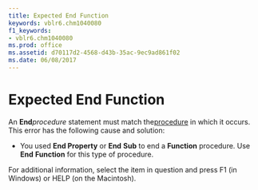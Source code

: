 ```yaml
---
title: Expected End Function
keywords: vblr6.chm1040080
f1_keywords:
- vblr6.chm1040080
ms.prod: office
ms.assetid: d70117d2-4568-d43b-35ac-9ec9ad861f02
ms.date: 06/08/2017
---
```



# Expected End Function

An  **End**_procedure_ statement must match the[procedure](../../Glossary/vbe-glossary.md) in which it occurs. This error has the following cause and solution:



- You used  **End Property** or **End** **Sub** to end a **Function** procedure. Use **End** **Function** for this type of procedure.
    

For additional information, select the item in question and press F1 (in Windows) or HELP (on the Macintosh).

